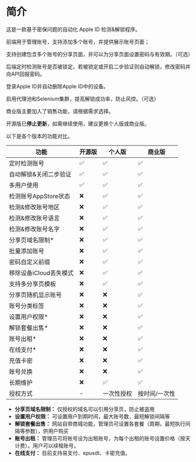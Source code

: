 # 简介

这是一款基于密保问题的自动化 Apple ID 检测&解锁程序。

前端用于管理账号，支持添加多个账号，并提供展示账号页面；

支持创建包含多个账号的分享页面，并可以为分享页面设置密码与有效期。（可选）

后端定时检测账号是否被锁定，若被锁定或开启二步验证则自动解锁，修改密码并向API回报密码。

登录Apple ID并自动删除Apple ID中的设备。

启用代理池和Selenium集群，提高解锁成功率，防止风控。（可选）

商业版主要加入了销售功能，请根据需求选择。

开源版已**停止更新**，如需继续使用，建议更换个人版或商业版。

以下是各个版本的功能对比。

| 功能             | 开源版 | 个人版   | 商业版     |
|----------------|-----|-------|---------|
| 定时检测账号         | ✅   | ✅     | ✅       |
| 自动解锁&关闭二步验证    | ✅   | ✅     | ✅       |
| 多用户使用          | ✅   | ✅     | ✅       |
| 检测账号AppStore状态 | ❌   | ✅     | ✅       |
| 检测&修改账号地区      | ❌   | ✅     | ✅       |
| 检测&修改账号语言      | ❌   | ✅     | ✅       |
| 检测&修改账号名字      | ❌   | ✅     | ✅       |
| 分享页域名限制*       | ❌   | ✅     | ✅       |
| 批量添加账号         | ❌   | ✅     | ✅       |
| 密码自定义前缀        | ❌   | ✅     | ✅       |
| 移除设备iCloud丢失模式 | ❌   | ✅     | ✅       |
| 支持多分享页模板       | ❌   | ✅     | ✅       |
| 分享页随机显示账号      | ❌   | ❌     | ✅       |
| 账号分类标签         | ❌   | ❌     | ✅       |
| 设置用户权限*        | ❌   | ❌     | ✅       |
| 解锁套餐出售*        | ❌   | ❌     | ✅       |
| 账号出租*          | ❌   | ❌     | ✅       |
| 在线支付*          | ❌   | ❌     | ✅       |
| 充值卡密           | ❌   | ❌     | ✅       |
| 账号兑换           | ❌   | ❌     | ✅       |
| 长期维护           | ❌   | ✅     | ✅       |
| 授权方式           | -   | 一次性授权 | 按时间/一次性 |

* **分享页域名限制：** 仅授权的域名可以引用分享页，防止被盗用
* **设置用户权限：** 可设置用户到期时间，最大账号数，最短解锁间隔等
* **解锁套餐出售：** 网站自带商城功能，管理员可设置各套餐（周期，最短执行间隔等参数），供用户购买
* **账号出租：** 管理员可将账号设为出租账号，为每个出租的账号设置价格（按天计费）。用户可以续租账号。
* **在线支付：** 目前支持易支付、epusdt、卡密充值。

